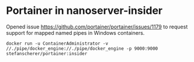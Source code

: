 # Portainer in nanoserver-insider

Opened issue https://github.com/portainer/portainer/issues/1179 to request support for mapped named pipes in Windows containers.

```
docker run -u ContainerAdministrator -v //./pipe/docker_engine://./pipe/docker_engine -p 9000:9000 stefanscherer/portainer:insider
```
